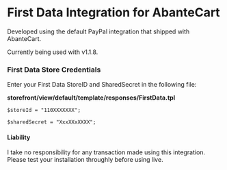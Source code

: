 
# First Data Integration for AbanteCart

Developed using the default PayPal integration that shipped with AbanteCart. 

Currently being used with v1.1.8. 

### First Data Store Credentials

Enter your First Data StoreID and SharedSecret in the following file: 

**storefront/view/default/template/responses/FirstData.tpl**

`$storeId = "110XXXXXXX";`

`$sharedSecret = "XxxXXxXXXX";`

#### Liability

I take no responsibility for any transaction made using this integration. Please test your installation throughly before using live. 
